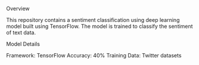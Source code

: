 Overview

This repository contains a sentiment classification using deep learning model built using TensorFlow. The model is trained to classify the sentiment of text data.

Model Details

Framework: TensorFlow
Accuracy: 40%
Training Data: Twitter datasets
